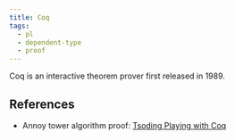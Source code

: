 ```yaml
---
title: Coq
tags:
  - pl
  - dependent-type
  - proof
---
```


Coq is an interactive theorem prover first released in 1989.

## References

- Annoy tower algorithm proof: [Tsoding Playing with Coq](https://www.twitch.tv/videos/578065923)
